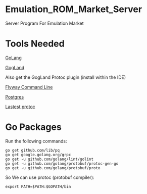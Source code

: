 # Emulation_ROM_Market_Server
Server Program For Emulation Market

# Tools Needed

[GoLang](https://golang.org/)

[GogLand](https://www.jetbrains.com/go/)

Also get the GogLand Protoc plugin (install within the IDE)

[Flyway Command Line](https://flywaydb.org)

[Postgres](https://www.postgresql.org/download/)

[Lastest protoc](https://github.com/google/protobuf/releases)

# Go Packages

Run the following commands:

```
go get github.com/lib/pq
go get google.golang.org/grpc
go get -u github.com/golang/lint/golint
go get -u github.com/golang/protobuf/protoc-gen-go
go get -u github.com/golang/protobuf/proto
```

So We can use protoc (protobuf compiler):

```
export PATH=$PATH:$GOPATH/bin
````
